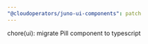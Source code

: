 ```yaml
---
"@cloudoperators/juno-ui-components": patch
---
```


chore(ui): migrate Pill component to typescript
